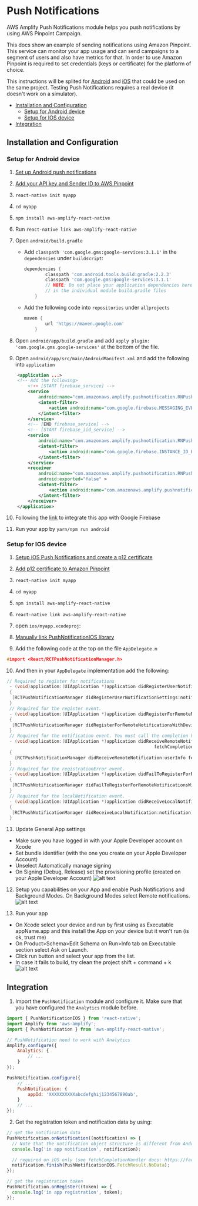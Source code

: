 # Push Notifications

AWS Amplify Push Notifications module helps you push notifications by using AWS Pinpoint Campaign.

This docs show an example of sending notifications using Amazon Pinpoint. This service can monitor your app usage and can send campaigns to a segment of users and also have metrics for that. In order to use Amazon Pinpoint is required to set credentials (keys or certificate) for the platform of choice.

This instructions will be splited for [Android](android) and [iOS](ios) that could be used on the same project. Testing Push Notifications requires a real device (it doesn't work on a simulator).

* [Installation and Configuration](#installation-and-configuration)
    - [Setup for Android device](#setup-for-android-device)
    - [Setup for IOS device](#setup-for-ios-device)
* [Integration](#integration)

## Installation and Configuration

### Setup for Android device

1. [Set up Android push notifications](https://docs.aws.amazon.com/pinpoint/latest/developerguide/mobile-push-android.html)

2. [Add your API key and Sender ID to AWS Pinpoint](https://docs.aws.amazon.com/pinpoint/latest/developerguide/getting-started-android-mobilehub.html)

3. ```react-native init myapp```

4. ```cd myapp```

5. ```npm install aws-amplify-react-native```

6. Run ```react-native link aws-amplify-react-native```

7. Open ```android/build.gradle```
    - Add ```classpath 'com.google.gms:google-services:3.1.1'``` in the ```dependencies``` under ```buildscript```:
        ```gradle
        dependencies {
                classpath 'com.android.tools.build:gradle:2.2.3'
                classpath 'com.google.gms:google-services:3.1.1'
                // NOTE: Do not place your application dependencies here; they belong
                // in the individual module build.gradle files
            }
        ```

    - Add the following code  into ```repositories``` under ```allprojects```
        ```gradle
        maven {
                url 'https://maven.google.com'
            }
        ```

8. Open ```android/app/build.gradle``` and add ```apply plugin: 'com.google.gms.google-services'``` at the bottom of the file.

9. Open ```android/app/src/main/AndroidManifest.xml``` and add the following into ```application```
```xml
    <application ...>
    <!-- Add the following>
        <!-- [START firebase_service] -->
        <service
            android:name="com.amazonaws.amplify.pushnotification.RNPushNotificationMessagingService">
            <intent-filter>
                <action android:name="com.google.firebase.MESSAGING_EVENT"/>
            </intent-filter>
        </service>
        <!-- [END firebase_service] -->
        <!-- [START firebase_iid_service] -->
        <service
            android:name="com.amazonaws.amplify.pushnotification.RNPushNotificationDeviceIDService">
            <intent-filter>
                <action android:name="com.google.firebase.INSTANCE_ID_EVENT"/>
            </intent-filter>
        </service>
        <receiver
            android:name="com.amazonaws.amplify.pushnotification.RNPushNotificationBroadcastReceiver"
            android:exported="false" >
            <intent-filter>
                <action android:name="com.amazonaws.amplify.pushnotification.NOTIFICATION_OPENED"/>
            </intent-filter>
        </receiver>
    </application>
```

10. Following the [link](https://firebase.google.com/docs/cloud-messaging/android/client?authuser=0) to integrate this app with Google Firebase

11. Run your app by ```yarn/npm run android```

### Setup for IOS device

1. [Setup iOS Push Notifications and create a p12 certificate](https://docs.aws.amazon.com/pinpoint/latest/developerguide/apns-setup.html)
 
2. [Add p12 certificate to Amazon Pinpoint](https://docs.aws.amazon.com/pinpoint/latest/developerguide/getting-started-ios-mobilehub.html)

3. ```react-native init myapp```

4. ```cd myapp```

5. ```npm install aws-amplify-react-native```

6. ```react-native link aws-amplify-react-native```

7. open ```ios/myapp.xcodeproj```:

8. [Manually link PushNotificationIOS library](https://facebook.github.io/react-native/docs/linking-libraries-ios.html#manual-linking)

9. Add the following code at the top on the file ```AppDelegate.m```
```c
#import <React/RCTPushNotificationManager.h>
```

10. And then in your ```AppDelegate``` implementation add the following:
```c
// Required to register for notifications
 - (void)application:(UIApplication *)application didRegisterUserNotificationSettings:(UIUserNotificationSettings *)notificationSettings
 {
  [RCTPushNotificationManager didRegisterUserNotificationSettings:notificationSettings];
 }
 // Required for the register event.
 - (void)application:(UIApplication *)application didRegisterForRemoteNotificationsWithDeviceToken:(NSData *)deviceToken
 {
  [RCTPushNotificationManager didRegisterForRemoteNotificationsWithDeviceToken:deviceToken];
 }
 // Required for the notification event. You must call the completion handler after handling the remote notification.
 - (void)application:(UIApplication *)application didReceiveRemoteNotification:(NSDictionary *)userInfo
                                                        fetchCompletionHandler:(void (^)(UIBackgroundFetchResult))completionHandler
 {
   [RCTPushNotificationManager didReceiveRemoteNotification:userInfo fetchCompletionHandler:completionHandler];
 }
 // Required for the registrationError event.
 - (void)application:(UIApplication *)application didFailToRegisterForRemoteNotificationsWithError:(NSError *)error
 {
  [RCTPushNotificationManager didFailToRegisterForRemoteNotificationsWithError:error];
 }
 // Required for the localNotification event.
 - (void)application:(UIApplication *)application didReceiveLocalNotification:(UILocalNotification *)notification
 {
  [RCTPushNotificationManager didReceiveLocalNotification:notification];
 }
 ```

 11. Update General App settings
- Make sure you have logged in with your Apple Developer account on Xcode
 - Set bundle identifier (with the one you create on your Apple Developer Account)
 - Unselect Automatically manage signing 
 - On Signing (Debug, Release) set the provisioning profile (created on your Apple Developer Account)
  ![alt text](./identifiers.gif "")

 12. Setup you capabilities on your App and enable Push Notifications and Background Modes. On Background Modes select Remote notifications.
 ![alt text](./capabilities.gif "")

 13. Run your app
 - On Xcode select your device and run by first using as Executable appName.app and this install the App on your device but it won't run (is ok, trust me)
 - On Product>Schema>Edit Schema on Run>Info tab on Executable section select Ask on Launch.
 - Click run button and select your app from the list.
  - In case it fails to build, try clean the project shift + command + k
  ![alt text](./runningApp.gif "")

## Integration

 1. Import the ```PushNotification``` module and configure it. Make sure that you have configured the ```Analytics``` module before.

```js
import { PushNotificationIOS } from 'react-native';
import Amplify from 'aws-amplify';
import { PushNotification } from 'aws-amplify-react-native';

// PushNotification need to work with Analytics
Amplify.configure({
    Analytics: {
        // ...
    }
});

PushNotification.configure({
    // ...
    PushNotification: {
        appId: 'XXXXXXXXXXabcdefghij1234567890ab',
    }
    // ...
});
```

 2. Get the registration token and notification data by using:

```js
// get the notification data
PushNotification.onNotification((notification) => {
  // Note that the notification object structure is different from Android and IOS
  console.log('in app notification', notification);

  // required on iOS only (see fetchCompletionHandler docs: https://facebook.github.io/react-native/docs/pushnotificationios.html)
  notification.finish(PushNotificationIOS.FetchResult.NoData);
});

// get the registration token
PushNotification.onRegister((token) => {
  console.log('in app registration', token);
});
```

